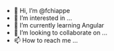 - 👋 Hi, I’m @fchiappe
- 👀 I’m interested in ...
- 🌱 I’m currently learning Angular
- 💞️ I’m looking to collaborate on ...
- 📫 How to reach me ...

<!---
fchiappe/fchiappe is a ✨ special ✨ repository because its `README.md` (this file) appears on your GitHub profile.
You can click the Preview link to take a look at your changes.
--->
